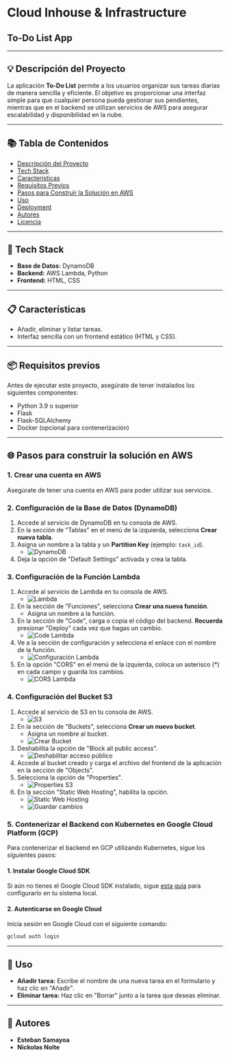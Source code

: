 # Cloud Inhouse & Infrastructure
## To-Do List App

---

## 💡 Descripción del Proyecto
La aplicación **To-Do List** permite a los usuarios organizar sus tareas diarias de manera sencilla y eficiente. El objetivo es proporcionar una interfaz simple para que cualquier persona pueda gestionar sus pendientes, mientras que en el backend se utilizan servicios de AWS para asegurar escalabilidad y disponibilidad en la nube.

---

## 📚 Tabla de Contenidos
- [Descripción del Proyecto](#💡-descripción-del-proyecto)
- [Tech Stack](#🚀-tech-stack)
- [Características](#📋-características)
- [Requisitos Previos](#📦-requisitos-previos)
- [Pasos para Construir la Solución en AWS](#🌐-pasos-para-construir-la-solución-en-aws)
- [Uso](#📝-uso)
- [Deployment](#🚀-deployment)
- [Autores](#👥-autores)
- [Licencia](#📄-licencia)

---

## 🚀 Tech Stack
- **Base de Datos:** DynamoDB
- **Backend:** AWS Lambda, Python
- **Frontend:** HTML, CSS

---

## 📋 Características
- Añadir, eliminar y listar tareas.
- Interfaz sencilla con un frontend estático (HTML y CSS).

---

## 📦 Requisitos previos
Antes de ejecutar este proyecto, asegúrate de tener instalados los siguientes componentes:

- Python 3.9 o superior
- Flask
- Flask-SQLAlchemy
- Docker (opcional para contenerización)

---

## 🌐 Pasos para construir la solución en AWS

### 1. Crear una cuenta en AWS
Asegúrate de tener una cuenta en AWS para poder utilizar sus servicios.

### 2. Configuración de la Base de Datos (DynamoDB)
1. Accede al servicio de DynamoDB en tu consola de AWS.
2. En la sección de "Tablas" en el menú de la izquierda, selecciona **Crear nueva tabla**.
3. Asigna un nombre a la tabla y un **Partition Key** (ejemplo: `task_id`).
   - ![DynamoDB](https://github.com/user-attachments/assets/519086f6-4a4c-48df-b3d9-d2974cd5cc00)
4. Deja la opción de "Default Settings" activada y crea la tabla.

### 3. Configuración de la Función Lambda
1. Accede al servicio de Lambda en tu consola de AWS.
   - ![Lambda](https://github.com/user-attachments/assets/288d40fa-d1d6-4b6f-a20a-279a144ced25)
2. En la sección de "Funciones", selecciona **Crear una nueva función**.
   - Asigna un nombre a la función.
3. En la sección de "Code", carga o copia el código del backend. **Recuerda** presionar "Deploy" cada vez que hagas un cambio.
   - ![Code Lambda](https://github.com/user-attachments/assets/0973bbc6-ba7f-4bd2-a41a-0bd76ecd785b)
4. Ve a la sección de configuración y selecciona el enlace con el nombre de la función.
   - ![Configuración Lambda](https://github.com/user-attachments/assets/62edf846-16bd-44db-b81a-54b17ed5c564)
5. En la opción "CORS" en el menú de la izquierda, coloca un asterisco (*) en cada campo y guarda los cambios.
   - ![CORS Lambda](https://github.com/user-attachments/assets/81be510e-a0c1-4b01-9ab4-0a3d82c146dc)

### 4. Configuración del Bucket S3
1. Accede al servicio de S3 en tu consola de AWS.
   - ![S3](https://github.com/user-attachments/assets/f3e15276-e833-4e24-b3e5-96f0a358f657)
2. En la sección de "Buckets", selecciona **Crear un nuevo bucket**.
   - Asigna un nombre al bucket.
   - ![Crear Bucket](https://github.com/user-attachments/assets/975bcfdb-753c-4293-bbcf-86a773190c82)
3. Deshabilita la opción de "Block all public access".
   - ![Deshabilitar acceso público](https://github.com/user-attachments/assets/76977b0c-0e48-4af5-9e37-13ada9a2429f)
4. Accede al bucket creado y carga el archivo del frontend de la aplicación en la sección de "Objects".
5. Selecciona la opción de "Properties".
   - ![Properties S3](https://github.com/user-attachments/assets/844bd1a6-ca76-4679-84e0-abc4b62a6faf)
6. En la sección "Static Web Hosting", habilita la opción.
   - ![Static Web Hosting](https://github.com/user-attachments/assets/812d95ae-6d85-4f45-bd4f-9c09913e4c9e)
   - ![Guardar cambios](https://github.com/user-attachments/assets/49d37a6c-0947-4ab5-9f59-24f2e196bf94)

### 5. Contenerizar el Backend con Kubernetes en Google Cloud Platform (GCP)

Para contenerizar el backend en GCP utilizando Kubernetes, sigue los siguientes pasos:

#### 1. Instalar Google Cloud SDK
Si aún no tienes el Google Cloud SDK instalado, sigue [esta guía](https://cloud.google.com/sdk/docs/install) para configurarlo en tu sistema local.

#### 2. Autenticarse en Google Cloud
Inicia sesión en Google Cloud con el siguiente comando:
   ```bash
   gcloud auth login
```
---

## 📝 Uso
- **Añadir tarea:** Escribe el nombre de una nueva tarea en el formulario y haz clic en "Añadir".
- **Eliminar tarea:** Haz clic en "Borrar" junto a la tarea que deseas eliminar.

---

## 👥 Autores
- **Esteban Samayoa**
- **Nickolas Nolte**

